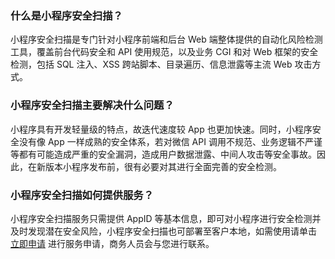 
### 什么是小程序安全扫描？
小程序安全扫描是专门针对小程序前端和后台 Web 端整体提供的自动化风险检测工具，覆盖前台代码安全和 API 使用规范，以及业务 CGI 和对 Web 框架的安全检测，包括 SQL 注入、XSS 跨站脚本、目录遍历、信息泄露等主流 Web 攻击方式。

### 小程序安全扫描主要解决什么问题？
小程序具有开发轻量级的特点，故迭代速度较 App 也更加快速。同时，小程序安全没有像 App 一样成熟的安全体系，若对微信 API 调用不规范、业务逻辑不严谨等都有可能造成严重的安全漏洞，造成用户数据泄露、中间人攻击等安全事故。因此，在新版本小程序发布前，很有必要对其进行全面完善的安全检测。

### 小程序安全扫描如何提供服务？
小程序安全扫描服务只需提供 AppID 等基本信息，即可对小程序进行安全检测并及时发现潜在安全风险，小程序安全扫描也可部署至客户本地，如需使用请单击 [立即申请](https://cloud.tencent.com/apply/p/9eehlmmlhvl) 进行服务申请，商务人员会与您进行联系。
